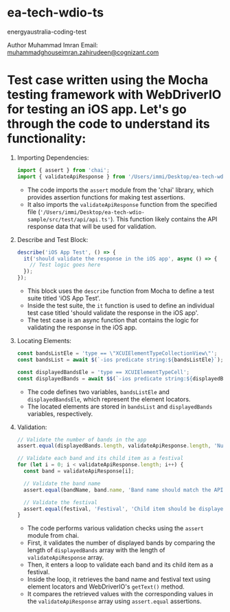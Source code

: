 # ea-tech-wdio-ts

energyaustralia-coding-test

Author
Muhammad Imran
Email: muhammadghouseimran.zahirudeen@cognizant.com

# Test case written using the Mocha testing framework with WebDriverIO for testing an iOS app. Let's go through the code to understand its functionality:

1. Importing Dependencies:
   ```TypeScript
   import { assert } from 'chai';
   import { validateApiResponse } from '/Users/immi/Desktop/ea-tech-wdio-sample/src/test/api/api.ts';
   ```
   - The code imports the `assert` module from the 'chai' library, which provides assertion functions for making test assertions.
   - It also imports the `validateApiResponse` function from the specified file (`'/Users/immi/Desktop/ea-tech-wdio-sample/src/test/api/api.ts'`). This function likely contains the API response data that will be used for validation.

2. Describe and Test Block:
   ```TypeScript
   describe('iOS App Test', () => {
     it('should validate the response in the iOS app', async () => {
       // Test logic goes here
     });
   });
   ```
   - This block uses the `describe` function from Mocha to define a test suite titled 'iOS App Test'.
   - Inside the test suite, the `it` function is used to define an individual test case titled 'should validate the response in the iOS app'.
   - The test case is an async function that contains the logic for validating the response in the iOS app.

3. Locating Elements:
   ```TypeScript
   const bandsListEle = 'type == \"XCUIElementTypeCollectionView\"';
   const bandsList = await $(`-ios predicate string:${bandsListEle}`);

   const displayedBandsEle = 'type == XCUIElementTypeCell';
   const displayedBands = await $$(`-ios predicate string:${displayedBandsEle}`);
   ```
   - The code defines two variables, `bandsListEle` and `displayedBandsEle`, which represent the element locators.
   - The located elements are stored in `bandsList` and `displayedBands` variables, respectively.

4. Validation:
   ```TypeScript
   // Validate the number of bands in the app
   assert.equal(displayedBands.length, validateApiResponse.length, 'Number of displayed bands should match the API response');

   // Validate each band and its child item as a festival
   for (let i = 0; i < validateApiResponse.length; i++) {
     const band = validateApiResponse[i];

     // Validate the band name
     assert.equal(bandName, band.name, 'Band name should match the API response');

     // Validate the festival
     assert.equal(festival, 'Festival', 'Child item should be displayed as "Festival"');
   }
   ```
   - The code performs various validation checks using the `assert` module from chai.
   - First, it validates the number of displayed bands by comparing the length of `displayedBands` array with the length of `validateApiResponse` array.
   - Then, it enters a loop to validate each band and its child item as a festival.
   - Inside the loop, it retrieves the band name and festival text using element locators and WebDriverIO's `getText()` method.
   - It compares the retrieved values with the corresponding values in the `validateApiResponse` array using `assert.equal` assertions.
